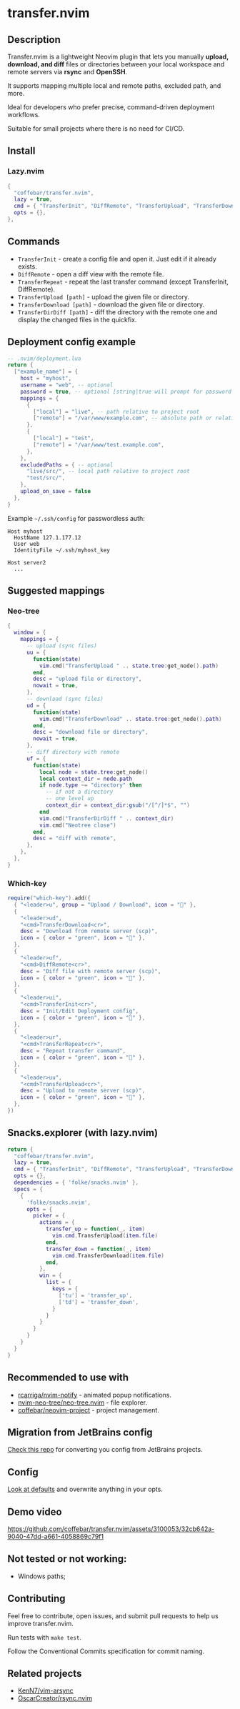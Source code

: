 # transfer.nvim

## Description

Transfer.nvim is a lightweight Neovim plugin that lets you manually **upload, download, and diff** files or directories between your local workspace and remote servers via **rsync** and **OpenSSH**.

It supports mapping multiple local and remote paths, excluded path, and more. 

Ideal for developers who prefer precise, command-driven deployment workflows. 

Suitable for small projects where there is no need for CI/CD.

## Install

### Lazy.nvim

```lua
{
  "coffebar/transfer.nvim",
  lazy = true,
  cmd = { "TransferInit", "DiffRemote", "TransferUpload", "TransferDownload", "TransferDirDiff", "TransferRepeat" },
  opts = {},
},
```

## Commands

- `TransferInit` - create a config file and open it. Just edit if it already exists.
- `DiffRemote` - open a diff view with the remote file.
- `TransferRepeat` - repeat the last transfer command (except TransferInit, DiffRemote).
- `TransferUpload [path]` - upload the given file or directory.
- `TransferDownload [path]` - download the given file or directory.
- `TransferDirDiff [path]` - diff the directory with the remote one and display the changed files in the quickfix.

## Deployment config example

```lua
-- .nvim/deployment.lua
return {
  ["example_name"] = {
    host = "myhost",
    username = "web", -- optional
    password = true, -- optional [string|true will prompt for password each time]
    mappings = {
      {
        ["local"] = "live", -- path relative to project root
        ["remote"] = "/var/www/example.com", -- absolute path or relative to user home
      },
      {
        ["local"] = "test",
        ["remote"] = "/var/www/test.example.com",
      },
    },
    excludedPaths = { -- optional
      "live/src/", -- local path relative to project root
      "test/src/",
    },
    upload_on_save = false
  },
}
```

Example `~/.ssh/config` for passwordless auth:

```ssh
Host myhost
  HostName 127.1.177.12
  User web
  IdentityFile ~/.ssh/myhost_key

Host server2
  ...
```

## Suggested mappings

### Neo-tree

```lua
{
  window = {
    mappings = {
      -- upload (sync files)
      uu = {
        function(state)
          vim.cmd("TransferUpload " .. state.tree:get_node().path)
        end,
        desc = "upload file or directory",
        nowait = true,
      },
      -- download (sync files)
      ud = {
        function(state)
          vim.cmd("TransferDownload" .. state.tree:get_node().path)
        end,
        desc = "download file or directory",
        nowait = true,
      },
      -- diff directory with remote
      uf = {
        function(state)
          local node = state.tree:get_node()
          local context_dir = node.path
          if node.type ~= "directory" then
            -- if not a directory
            -- one level up
            context_dir = context_dir:gsub("/[^/]*$", "")
          end
          vim.cmd("TransferDirDiff " .. context_dir)
          vim.cmd("Neotree close")
        end,
        desc = "diff with remote",
      },
    },
  },
}
```

### Which-key

```lua
require("which-key").add({
  { "<leader>u", group = "Upload / Download", icon = "" },
  {
    "<leader>ud",
    "<cmd>TransferDownload<cr>",
    desc = "Download from remote server (scp)",
    icon = { color = "green", icon = "󰇚" },
  },
  {
    "<leader>uf",
    "<cmd>DiffRemote<cr>",
    desc = "Diff file with remote server (scp)",
    icon = { color = "green", icon = "" },
  },
  {
    "<leader>ui",
    "<cmd>TransferInit<cr>",
    desc = "Init/Edit Deployment config",
    icon = { color = "green", icon = "" },
  },
  {
    "<leader>ur",
    "<cmd>TransferRepeat<cr>",
    desc = "Repeat transfer command",
    icon = { color = "green", icon = "󰑖" },
  },
  {
    "<leader>uu",
    "<cmd>TransferUpload<cr>",
    desc = "Upload to remote server (scp)",
    icon = { color = "green", icon = "󰕒" },
  },
})
```

## Snacks.explorer (with lazy.nvim)

```lua
return {
  "coffebar/transfer.nvim",
  lazy = true,
  cmd = { "TransferInit", "DiffRemote", "TransferUpload", "TransferDownload", "TransferDirDiff", "TransferRepeat" },
  opts = {},
  dependencies = { 'folke/snacks.nvim' },
  specs = {
    {
      'folke/snacks.nvim',
      opts = {
        picker = {
          actions = {
            transfer_up = function(_, item)
              vim.cmd.TransferUpload(item.file)
            end,
            transfer_down = function(_, item)
              vim.cmd.TransferDownload(item.file)
            end,
          },
          win = {
            list = {
              keys = {
                ['tu'] = 'transfer_up',
                ['td'] = 'transfer_down',
              }
            }
          }
        }
      }
    }
  }
}
```

## Recommended to use with

- [rcarriga/nvim-notify](https://github.com/rcarriga/nvim-notify) - animated popup notifications.
- [nvim-neo-tree/neo-tree.nvim](https://github.com/nvim-neo-tree/neo-tree.nvim) - file explorer.
- [coffebar/neovim-project](https://github.com/coffebar/neovim-project) - project management.

## Migration from JetBrains config

[Check this repo](https://github.com/coffebar/jetbrains-deployment-config-to-lua) for converting you config from JetBrains projects.

## Config

[Look at defaults](https://github.com/coffebar/transfer.nvim/blob/main/lua/transfer/config.lua) and overwrite anything in your opts.

## Demo video

https://github.com/coffebar/transfer.nvim/assets/3100053/32cb642a-9040-47dd-a661-4058869c79f1

## Not tested or not working:

- Windows paths;

## Contributing

Feel free to contribute, open issues, and submit pull requests to help us improve transfer.nvim.

Run tests with `make test`.

Follow the Conventional Commits specification for commit naming.

## Related projects

- [KenN7/vim-arsync](https://github.com/KenN7/vim-arsync)
- [OscarCreator/rsync.nvim](https://github.com/OscarCreator/rsync.nvim)

